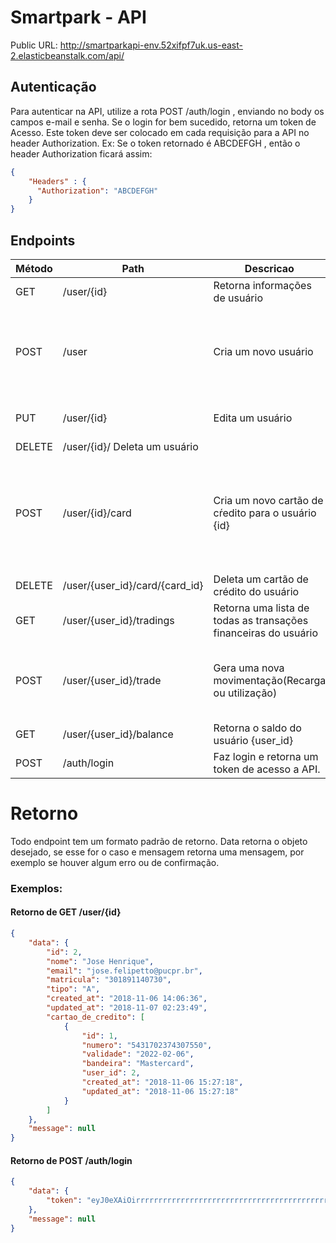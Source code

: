 # Smartpark - API

Public URL: http://smartparkapi-env.52xifpf7uk.us-east-2.elasticbeanstalk.com/api/

## Autenticação

Para autenticar na API, utilize a rota POST /auth/login , enviando no body os campos e-mail e senha. Se o login for bem sucedido, retorna um token de Acesso. Este token deve ser colocado em cada requisição para a API no header Authorization. Ex: Se o token retornado é ABCDEFGH , então o header Authorization ficará assim: 
```json
{
    "Headers" : {
      "Authorization": "ABCDEFGH"
    }
}
```

## Endpoints

| Método   | Path   | Descricao | Input       | Regras |
| ---  | --- | --- | --- | --- 
| GET  | /user/{id} | Retorna informações de usuário |  |  |
| POST | /user | Cria um novo usuário |  ``` { nome, email, matricula, senha, tipo } ``` | Todos os campos são obrigatórios. E-mail deve ser um e-mail válido. Matricula deve ter no minimo 10 caracteres. Senha deve ter entre 6 e 16 caracteres. Tipo deve ser A ou P.|
| PUT  | /user/{id} | Edita um usuário | Igual o POST porém sem Tipo. Só precisa mandar o campo que foi alterado. | Mesmas regras do POST porém nenhum campo é obrigatório.|
| DELETE | /user/{id}/ Deleta um usuário |  |  |
| POST | /user/{id}/card | Cria um novo cartão de cŕedito para o usuário {id} | ``` { numero, validade, cvv, bandeira } ``` | Todos os campos são obrigatórios. O número deve ser um cartão válido. A validade deve ser no formato m/y(02/23,03/25,...). cvv deve ser um cvv válido. Bandeira é uma string com o nome da bandeira(Mastercard,Visa,etc)|
| DELETE | /user/{user_id}/card/{card_id} | Deleta um cartão de crédito do usuário |  |  |
| GET | /user/{user_id}/tradings | Retorna uma lista de todas as transações financeiras do usuário |  |  |
| POST | /user/{user_id}/trade | Gera uma nova movimentação(Recarga ou utilização) | ``` {cartao_de_credito_id,valor,tipo}```  | Cartão de crédito deve ser um cartão de crédito do usuário). Valor deve ser numérico, negativo para gastar e positivo para carregar. Tipo deve ser E ou S.|
| GET | /user/{user_id}/balance | Retorna o saldo do usuário {user_id} |  |  |
| POST | /auth/login | Faz login e retorna um token de acesso a API. | ```{email,senha}```  |  |
    
# Retorno

Todo endpoint tem um formato padrão de retorno. Data retorna o objeto desejado, se esse for o caso e mensagem retorna uma mensagem, por exemplo se houver algum erro ou de confirmação.

### Exemplos: 

#### Retorno de GET /user/{id} 
```json
{
    "data": {
        "id": 2,
        "nome": "Jose Henrique",
        "email": "jose.felipetto@pucpr.br",
        "matricula": "301891140730",
        "tipo": "A",
        "created_at": "2018-11-06 14:06:36",
        "updated_at": "2018-11-07 02:23:49",
        "cartao_de_credito": [
            {
                "id": 1,
                "numero": "5431702374307550",
                "validade": "2022-02-06",
                "bandeira": "Mastercard",
                "user_id": 2,
                "created_at": "2018-11-06 15:27:18",
                "updated_at": "2018-11-06 15:27:18"
            }
        ]
    },
    "message": null
}
```

#### Retorno de POST /auth/login
```json
{
    "data": {
        "token": "eyJ0eXAiOirrrrrrrrrrrrrrrrrrrrrrrrrrrrrrrrrrrrrrrrrrrrrrrrrrrrrrrrrrrrrrImlhdCI6MTU0MTYyODM4NiwiZXhwIjoxNTU0NTg4Mzg2fQ.-eQPNep3cd8D-HKryfo9AOerYirlgNCKR3FQduqjx20"
    },
    "message": null
}
```

